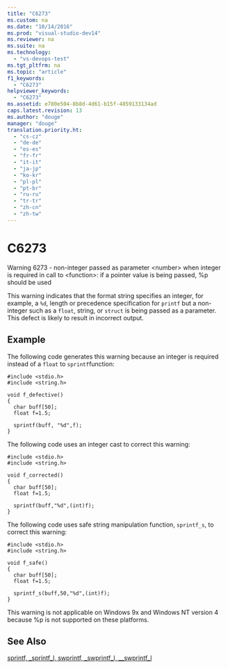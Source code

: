 ```yaml
---
title: "C6273"
ms.custom: na
ms.date: "10/14/2016"
ms.prod: "visual-studio-dev14"
ms.reviewer: na
ms.suite: na
ms.technology: 
  - "vs-devops-test"
ms.tgt_pltfrm: na
ms.topic: "article"
f1_keywords: 
  - "C6273"
helpviewer_keywords: 
  - "C6273"
ms.assetid: e780e504-8b8d-4d61-b15f-4859133134ad
caps.latest.revision: 13
ms.author: "douge"
manager: "douge"
translation.priority.ht: 
  - "cs-cz"
  - "de-de"
  - "es-es"
  - "fr-fr"
  - "it-it"
  - "ja-jp"
  - "ko-kr"
  - "pl-pl"
  - "pt-br"
  - "ru-ru"
  - "tr-tr"
  - "zh-cn"
  - "zh-tw"
---
```

# C6273
Warning 6273 - non-integer passed as parameter \<number> when integer is required in call to \<function>: if a pointer value is being passed, %p should be used  
  
 This warning indicates that the format string specifies an integer, for example, a `%d`, length or precedence specification for `printf` but a non-integer such as a `float`, string, or `struct` is being passed as a parameter. This defect is likely to result in incorrect output.  
  
## Example  
 The following code generates this warning because an integer is required instead of a `float` to `sprintf`function:  
  
```  
#include <stdio.h>  
#include <string.h>  
  
void f_defective()  
{  
  char buff[50];  
  float f=1.5;  
  
  sprintf(buff, "%d",f);  
}  
```  
  
 The following code uses an integer cast to correct this warning:  
  
```  
#include <stdio.h>  
#include <string.h>  
  
void f_corrected()  
{  
  char buff[50];  
  float f=1.5;  
  
  sprintf(buff,"%d",(int)f);  
}  
```  
  
 The following code uses safe string manipulation function, `sprintf_s`, to correct this warning:  
  
```  
#include <stdio.h>  
#include <string.h>  
  
void f_safe()  
{  
  char buff[50];  
  float f=1.5;  
  
  sprintf_s(buff,50,"%d",(int)f);  
}  
```  
  
 This warning is not applicable on Windows 9x and Windows NT version 4 because %p is not supported on these platforms.  
  
## See Also  
 [sprintf, _sprintf_l, swprintf, _swprintf_l, \__swprintf_l](../Topic/sprintf,%20_sprintf_l,%20swprintf,%20_swprintf_l,%20__swprintf_l.md)